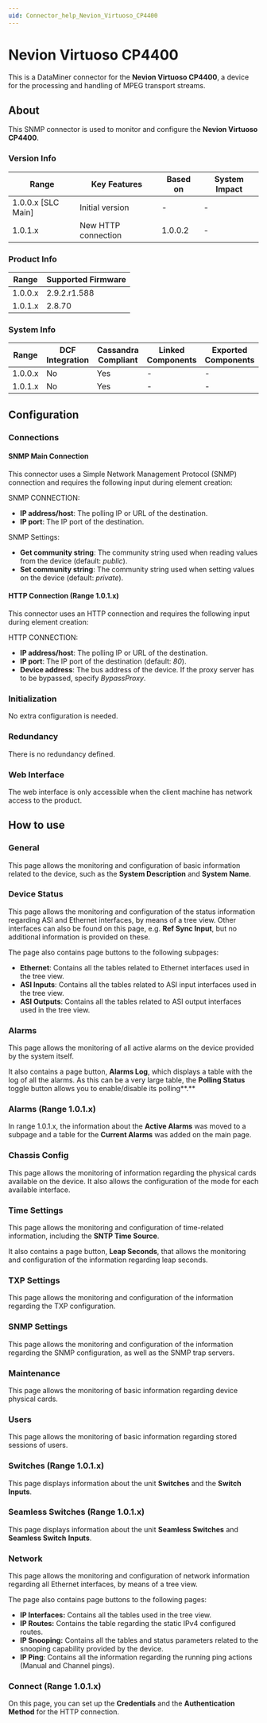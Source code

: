 ```yaml
---
uid: Connector_help_Nevion_Virtuoso_CP4400
---
```


# Nevion Virtuoso CP4400

This is a DataMiner connector for the **Nevion Virtuoso CP4400**, a device for the processing and handling of MPEG transport streams.

## About

This SNMP connector is used to monitor and configure the **Nevion Virtuoso CP4400**.

### Version Info

| **Range**            | **Key Features**    | **Based on** | **System Impact** |
|----------------------|---------------------|--------------|-------------------|
| 1.0.0.x \[SLC Main\] | Initial version     | \-           | \-                |
| 1.0.1.x              | New HTTP connection | 1.0.0.2      | \-                |

### Product Info

| Range     | Supported Firmware     |
|-----------|------------------------|
| 1.0.0.x   | 2.9.2.r1.588           |
| 1.0.1.x   | 2.8.70                 |

### System Info

| Range     | DCF Integration     | Cassandra Compliant     | Linked Components     | Exported Components     |
|-----------|---------------------|-------------------------|-----------------------|-------------------------|
| 1.0.0.x   | No                  | Yes                     | \-                    | \-                      |
| 1.0.1.x   | No                  | Yes                     | \-                    | \-                      |

## Configuration

### Connections

#### SNMP Main Connection

This connector uses a Simple Network Management Protocol (SNMP) connection and requires the following input during element creation:

SNMP CONNECTION:

- **IP address/host**: The polling IP or URL of the destination.
- **IP port**: The IP port of the destination.

SNMP Settings:

- **Get community string**: The community string used when reading values from the device (default: *public*).
- **Set community string**: The community string used when setting values on the device (default: *private*).

#### HTTP Connection (Range 1.0.1.x)

This connector uses an HTTP connection and requires the following input during element creation:

HTTP CONNECTION:

- **IP address/host**: The polling IP or URL of the destination.
- **IP port**: The IP port of the destination (default: *80*).
- **Device address**: The bus address of the device. If the proxy server has to be bypassed, specify *BypassProxy*.

### Initialization

No extra configuration is needed.

### Redundancy

There is no redundancy defined.

### Web Interface

The web interface is only accessible when the client machine has network access to the product.

## How to use

### General

This page allows the monitoring and configuration of basic information related to the device, such as the **System Description** and **System Name**.

### Device Status

This page allows the monitoring and configuration of the status information regarding ASI and Ethernet interfaces, by means of a tree view. Other interfaces can also be found on this page, e.g. **Ref Sync Input**, but no additional information is provided on these.

The page also contains page buttons to the following subpages:

- **Ethernet**: Contains all the tables related to Ethernet interfaces used in the tree view.
- **ASI Inputs**: Contains all the tables related to ASI input interfaces used in the tree view.
- **ASI Outputs**: Contains all the tables related to ASI output interfaces used in the tree view.

### Alarms

This page allows the monitoring of all active alarms on the device provided by the system itself.

It also contains a page button, **Alarms Log**, which displays a table with the log of all the alarms. As this can be a very large table, the **Polling Status** toggle button allows you to enable/disable its polling**.**

### Alarms (Range 1.0.1.x)

In range 1.0.1.x, the information about the **Active Alarms** was moved to a subpage and a table for the **Current Alarms** was added on the main page.

### Chassis Config

This page allows the monitoring of information regarding the physical cards available on the device. It also allows the configuration of the mode for each available interface.

### Time Settings

This page allows the monitoring and configuration of time-related information, including the **SNTP Time Source**.

It also contains a page button, **Leap Seconds**, that allows the monitoring and configuration of the information regarding leap seconds.

### TXP Settings

This page allows the monitoring and configuration of the information regarding the TXP configuration.

### SNMP Settings

This page allows the monitoring and configuration of the information regarding the SNMP configuration, as well as the SNMP trap servers.

### Maintenance

This page allows the monitoring of basic information regarding device physical cards.

### Users

This page allows the monitoring of basic information regarding stored sessions of users.

### Switches (Range 1.0.1.x)

This page displays information about the unit **Switches** and the **Switch Inputs**.

### Seamless Switches (Range 1.0.1.x)

This page displays information about the unit **Seamless Switches** and **Seamless Switch** **Inputs**.

### Network

This page allows the monitoring and configuration of network information regarding all Ethernet interfaces, by means of a tree view.

The page also contains page buttons to the following pages:

- **IP Interfaces:** Contains all the tables used in the tree view.
- **IP Routes:** Contains the table regarding the static IPv4 configured routes.
- **IP Snooping:** Contains all the tables and status parameters related to the snooping capability provided by the device.
- **IP Ping**: Contains all the information regarding the running ping actions (Manual and Channel pings).

### Connect (Range 1.0.1.x)

On this page, you can set up the **Credentials** and the **Authentication Method** for the HTTP connection.
